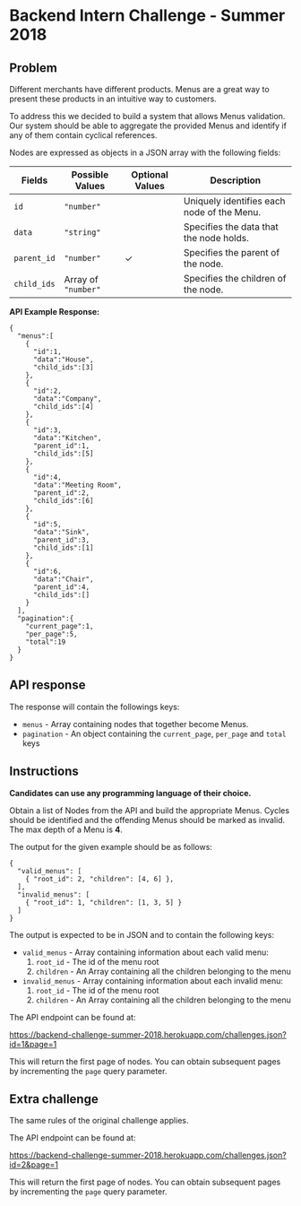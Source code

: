 
  <!DOCTYPE html>
  <html>

<h1>Backend Intern Challenge - Summer 2018</h1>
<h2>Problem</h2>
<p>Different merchants have different products. Menus are a great way to present
these products in an intuitive way to customers.</p>
<p>To address this we decided to build a system that allows Menus
validation. Our system should be able to aggregate the provided Menus
and identify if any of them contain cyclical references.</p>
<p>Nodes are expressed as objects in a JSON array with the following fields:</p>
<table>
  <thead>
    <th>Fields</th>
    <th>Possible Values</th>
    <th>Optional Values</th>
    <th>Description</th>
  </thead>
  <tbody>
    <tr>
      <td><code>id</code></td>
      <td><code>"number"</code>
      <td></td>
      <td>
        Uniquely identifies each node of the Menu.
      </td>
    </tr>
    <tr>
      <td><code>data</code></td>
      <td><code>"string"</code></td>
      <td></td>
      <td>
        Specifies the data that the node holds.
      </td>
    </tr>
    <tr>
      <td><code>parent_id</code></td>
      <td><code>"number"</code></td>
      <td>&check;</td>
      <td>
        Specifies the parent of the node.
      </td>
    </tr>
    <tr>
      <td><code>child_ids</code></td>
      <td>Array of <code>"number"</code></td>
      <td></td>
      <td>
        Specifies the children of the node.
      </td>
    </tr>
  </tbody>
</table>
<p><strong>API Example Response:</strong></p>
<pre lang="json"><code>{
  &quot;menus&quot;:[
    {
      &quot;id&quot;:1,
      &quot;data&quot;:&quot;House&quot;,
      &quot;child_ids&quot;:[3]
    },
    {
      &quot;id&quot;:2,
      &quot;data&quot;:&quot;Company&quot;,
      &quot;child_ids&quot;:[4]
    },
    {
      &quot;id&quot;:3,
      &quot;data&quot;:&quot;Kitchen&quot;,
      &quot;parent_id&quot;:1,
      &quot;child_ids&quot;:[5]
    },
    {
      &quot;id&quot;:4,
      &quot;data&quot;:&quot;Meeting Room&quot;,
      &quot;parent_id&quot;:2,
      &quot;child_ids&quot;:[6]
    },
    {
      &quot;id&quot;:5,
      &quot;data&quot;:&quot;Sink&quot;,
      &quot;parent_id&quot;:3,
      &quot;child_ids&quot;:[1]
    },
    {
      &quot;id&quot;:6,
      &quot;data&quot;:&quot;Chair&quot;,
      &quot;parent_id&quot;:4,
      &quot;child_ids&quot;:[]
    }
  ],
  &quot;pagination&quot;:{
    &quot;current_page&quot;:1,
    &quot;per_page&quot;:5,
    &quot;total&quot;:19
  }
}
</code></pre>
<h2>API response</h2>
<p>The response will contain the followings keys:</p>
<ul>
<li><code>menus</code> - Array containing nodes that together become Menus.</li>
<li><code>pagination</code> - An object containing the <code>current_page</code>, <code>per_page</code> and <code>total</code> keys</li>
</ul>
<h2>Instructions</h2>
<p><strong>Candidates can use any programming language of their choice.</strong></p>
<p>Obtain a list of Nodes from the API and build the appropriate Menus.
Cycles should be identified and the offending Menus should be marked as invalid.
The max depth of a Menu is <strong>4</strong>.</p>
<p>The output for the given example should be as follows:</p>
<pre lang="json"><code>{
  &quot;valid_menus&quot;: [
    { &quot;root_id&quot;: 2, &quot;children&quot;: [4, 6] },
  ],
  &quot;invalid_menus&quot;: [
    { &quot;root_id&quot;: 1, &quot;children&quot;: [1, 3, 5] }
  ]
}
</code></pre>
<p>The output is expected to be in JSON and to contain the following keys:</p>
<ul>
<li><code>valid_menus</code> - Array containing information about each valid menu:
<ol>
<li><code>root_id</code> - The id of the menu root</li>
<li><code>children</code> - An Array containing all the children belonging to the menu</li>
</ol>
</li>
<li><code>invalid_menus</code> - Array containing information about each invalid menu:
<ol>
<li><code>root_id</code> - The id of the menu root</li>
<li><code>children</code> - An Array containing all the children belonging to the menu</li>
</ol>
</li>
</ul>
<p>The API endpoint can be found at:</p>
<p><a href="https://backend-challenge-summer-2018.herokuapp.com/challenges.json?id=1&amp;page=1">https://backend-challenge-summer-2018.herokuapp.com/challenges.json?id=1&amp;page=1</a></p>
<p>This will return the first page of nodes. You can obtain subsequent pages by incrementing the <code>page</code> query parameter.</p>
<h2>Extra challenge</h2>
<p>The same rules of the original challenge applies.</p>
<p>The API endpoint can be found at:</p>
<p><a href="https://backend-challenge-summer-2018.herokuapp.com/challenges.json?id=2&amp;page=1">https://backend-challenge-summer-2018.herokuapp.com/challenges.json?id=2&amp;page=1</a></p>
<p>This will return the first page of nodes. You can obtain subsequent pages by incrementing the <code>page</code> query parameter.</p>


